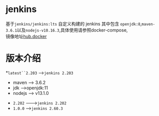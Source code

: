 # jenkins 
基于`jenkins/jenkins:lts` 自定义构建的 jenkins 其中包含 `openjdk:8`,`maven-3.6.1`以及`nodejs-v10.16.3`,具体使用请参照docker-compose,<br>
镜像地址[hub.docker](https://hub.docker.com/r/hb0730/jenkins/tags)
# 版本介绍
 *`latest``2.203` -->`jenkins 2.203`
  - maven --> 3.6.2 
  - jdk -->openjdk:11
  - nodejs --> v13.1.0
 * `2.202` --->`jenkins 2.202`
 * `1.0.0` -->`jenkins 2.60.3`
 